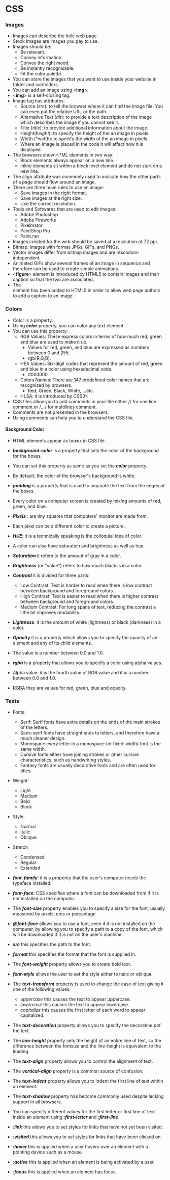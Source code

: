 # CSS 
### Images
- Images can describe the hole web page.
- Stock Images are images you pay to use.
- Images should be:
  - Be relevant.
  - Convey information.
  - Convey the right mood.
  - Be instantly recognisable.
  - Fit the color palette.
- You can store the images that you want to use inside your website in folder and subfolders.
- You can add an image using <**img**>.
- <**img**> is a self-closing tag.
- Image tag has attributes:
  - Source (*src*): to tell the browser where it can find the image file. You can even put the relative URL or the path.
  - Alternative Text (*alt*): to provide a text description of the image which describes the image if you cannot see it.
  - Title (*title*): to provide additional information about the image. 
  - Height(*height*): to specify the height of the an image in pixels.
  - Width (*width): to specify the width of the an image in pixels. 
  - Where an image is placed in the code it will affect how it is displayed.
- The browsers show HTML elements in two way:
  - Block elements always appear on a new line.
  - Inline elements sit within a block level element and do not start on a new line.
- The align attribute was commonly used to indicate how the other parts of a page should flow around an image.
- There are three main rules to use an image:
  - Save images in the right format.
  - Save images at the right size.
  - Use the correct resolution.
- Tools and Softwares that are used to edit images:
  - Adobe Photoshop
  - Adobe Fireworks
  - Pixelmator
  - PaintShop Pro
  - Paint.net
- Images created for the web should be saved at a resolution of 72 ppi. 
- Bitmap: images with format JPGs, GIFs, and PNGs.
- Vector images differ from bitmap images and are resolution-independent. 
- Animated GIFs show several frames of an image in sequence and therefore can be used to create simple  animations.
- <**figure**> element is introduced by HTML5 to contain images and their caption so that the two are associated. 
- The <figcaption> element has been added to HTML5 in order to allow web page authors to add a caption to an image.


### Colors
- Color is a property.
- Using ***color*** property, you can color any text element.
- You can use this property:
  - RGB Values: These express colors in terms of how much red, green and blue are used to make it up.
     - Values for red, green, and blue are expressed as numbers between 0 and 255.
     -  rgb(R,G,B).
  - HEX Values: Six-digit codes that represent the amount of red, green and blue in a color using hexadecimal code.
     - #000000.
  - Colors Names: There are 147 predefined color names that are recognized by browsers.
     - Red, Green, Black, White, ...etc.
  - HLSA: it is introduced by CSS3>
- CSS files allow you to add comments in your file either // for one line comment or /*...*/ for multilines comment.
- Comments are not presented in the browsers.
- Using comments can help you to understand the CSS file.

#### Background Color
- HTML elements appear as boxex in CSS file. 
- ***background-color*** is a property that sets the color of the background for the boxes.
- You can set this property as same as you set the ***color*** property.
- By default, the color of the browser's background is white.
- ***padding*** is a property that is used to separate the text from the edges of the boxes. 
- Every color on a computer screen is created by mixing amounts of red, green, and blue. 


- ***Pixels*** : are tiny squares that computers' monitor are made from.
- Each pixel can be a different color to create a picture.
- ***HUE***: it is a technically speaking  is the colloquial idea of color.
- A color can also have saturation and brightness as well as hue.
- ***Saturation*** it refers to the amount of gray in a color.
- ***Brightness*** (or "value") refers to how much black is in a color.
- ***Contrast*** it is divided for three parts:
  - Low Contrast: Text is harder to read when there is low contrast between background and foreground colors.
  - High Contrast: Text is easier to read when there is higher contrast between background and foreground colors.
  - Medium Contrast: For long spans of text, reducing the contrast a little bit improves readability.
- ***Lightness***: it is the amount of white (lightness) or black (darkness) in a color.

- ***Opacity*** it is a property which allows you to specify the opacity of an element and any of its child elements. 
- The value is a number between 0.0 and 1.0.
- ***rgba*** is a property that allows you to specify a color using alpha values.
- Alpha value: it is the fourth value of RGB value and it is a number between 0.0 and 1.0.
- RGBA they are values for red, green, blue and opacity.


### Texts
- Fonts:
  - Serif: Serif fonts have extra details on the ends of the main strokes of the letters. 
  - Sans-serif fonts have straight ends to letters, and therefore have a much cleaner design.
  - Monospace every letter in a monospace (or fixed-width) font is the same width.
  - Cursive fonts either have joining strokes or other cursive characteristics, such as handwriting styles.
  - Fantasy fonts are usually decorative fonts and are often used for titles.

- Weight:
  - Light
  - Medium
  - Bold
  - Black 

- Style:
  - Normal
  - Italic
  - Oblique

- Stretch
  - Condensed
  - Regular
  - Extended

- ***font-family***: it is a properity that the user's computer needs the typeface installed.
- ***font-face***: CSS specifies where a font can be downloaded from if it is not installed on the computer. 
- The ***font-size*** property enables you to specify a size for the font, usually measured by pixels, ems or percantage.
- ***@font-face*** allows you to use a font, even if it is not installed on the computer, by allowing you to
specify a path to a copy of the font, which will be downloaded if it is not on the user's machine.
- ***src*** this specifies the path to the font. 
- ***format*** this specifies the format that the font is supplied in.
- The ***font-weight*** property allows you to create bold text.
- ***font-style*** allows the user to set the style either to italic or oblique.
- The ***text-transform*** property is used to change the case of text giving it one of the following values:
  - *uppercase* this causes the text to appear uppercase.
  - *lowercase* this causes the text to appear lowercase.
  - *capitalize* this causes the first letter of each word to appear capitalized.
- The ***text-decoration*** property allows you to specify the decoratine pof the text.
- The ***line-height*** property sets the height of an entire line of text, so the difference between the fontsize and the line-height is equivalent to the leading.
- The ***text-align*** property allows you to control the alignment of text.
- The ***vertical-align*** property is a common source of confusion. 
- The ***text-indent*** property allows you to indent the first line of text within an element.
- The ***text-shadow*** property has become commonly used despite lacking support in all browsers. 
- You can specify different values for the first letter or first line of text inside an element using
***:first-letter*** and ***:first-line***.
- ***:link*** this allows you to set styles for links that have not yet been visited.
- ***:visited*** this allows you to set styles for links that have been clicked on. 
- ***:hover*** this is applied when a user hovers over an element with a pointing device such as a mouse. 
- ***:active*** this is applied when an element is being activated by a user.
- ***:focus*** this is applied when an element has focus.
